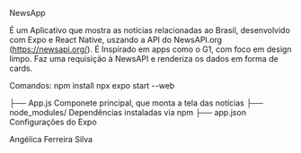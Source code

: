 NewsApp

É um Aplicativo que mostra as notícias relacionadas ao Brasil, desenvolvido com Expo e React Native, uszando a API do NewsAPI.org (https://newsapi.org/). É Inspirado em apps como o G1, com foco em design limpo. Faz uma requisição à NewsAPI e renderiza os dados em forma de cards.

Comandos:
npm install
npx expo start --web

├── App.js               Componete principal, que monta a tela das notícias
├── node_modules/        Dependências instaladas via npm
├── app.json             Configurações do Expo

Angélica Ferreira Silva
